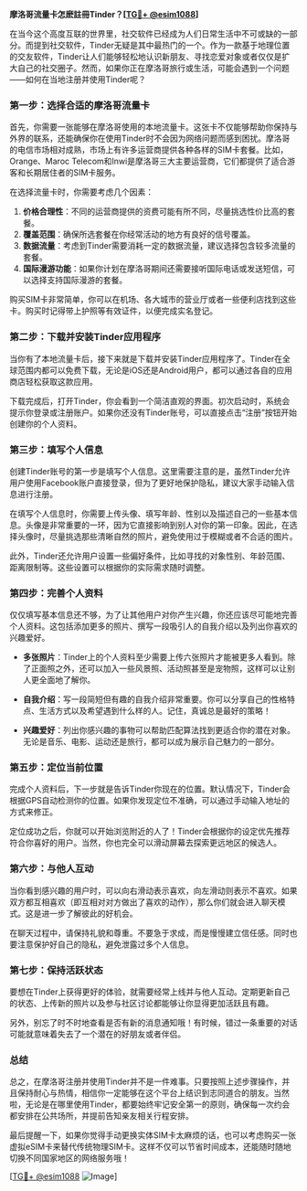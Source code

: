 **摩洛哥流量卡怎麽註冊Tinder？[[TG💪+ @esim1088](https://t.me/s/esim1088)]**

在当今这个高度互联的世界里，社交软件已经成为人们日常生活中不可或缺的一部分。而提到社交软件，Tinder无疑是其中最热门的一个。作为一款基于地理位置的交友软件，Tinder让人们能够轻松地认识新朋友、寻找恋爱对象或者仅仅是扩大自己的社交圈子。然而，如果你正在摩洛哥旅行或生活，可能会遇到一个问题——如何在当地注册并使用Tinder呢？

### **第一步：选择合适的摩洛哥流量卡**

首先，你需要一张能够在摩洛哥使用的本地流量卡。这张卡不仅能够帮助你保持与外界的联系，还能确保你在使用Tinder时不会因为网络问题而感到困扰。摩洛哥的电信市场相对成熟，市场上有许多运营商提供各种各样的SIM卡套餐。比如，Orange、Maroc Telecom和Inwi是摩洛哥三大主要运营商，它们都提供了适合游客和长期居住者的SIM卡服务。

在选择流量卡时，你需要考虑几个因素：

1. **价格合理性**：不同的运营商提供的资费可能有所不同，尽量挑选性价比高的套餐。
2. **覆盖范围**：确保所选套餐在你经常活动的地方有良好的信号覆盖。
3. **数据流量**：考虑到Tinder需要消耗一定的数据流量，建议选择包含较多流量的套餐。
4. **国际漫游功能**：如果你计划在摩洛哥期间还需要接听国际电话或发送短信，可以选择支持国际漫游的套餐。

购买SIM卡非常简单，你可以在机场、各大城市的营业厅或者一些便利店找到这些卡。购买时记得带上护照等有效证件，以便完成实名登记。

### **第二步：下载并安装Tinder应用程序**

当你有了本地流量卡后，接下来就是下载并安装Tinder应用程序了。Tinder在全球范围内都可以免费下载，无论是iOS还是Android用户，都可以通过各自的应用商店轻松获取这款应用。

下载完成后，打开Tinder，你会看到一个简洁直观的界面。初次启动时，系统会提示你登录或注册账户。如果你还没有Tinder账号，可以直接点击“注册”按钮开始创建你的个人资料。

### **第三步：填写个人信息**

创建Tinder账号的第一步是填写个人信息。这里需要注意的是，虽然Tinder允许用户使用Facebook账户直接登录，但为了更好地保护隐私，建议大家手动输入信息进行注册。

在填写个人信息时，你需要上传头像、填写年龄、性别以及描述自己的一些基本信息。头像是非常重要的一环，因为它直接影响到别人对你的第一印象。因此，在选择头像时，尽量挑选那些清晰自然的照片，避免使用过于模糊或者不合适的图片。

此外，Tinder还允许用户设置一些偏好条件，比如寻找的对象性别、年龄范围、距离限制等。这些设置可以根据你的实际需求随时调整。

### **第四步：完善个人资料**

仅仅填写基本信息还不够，为了让其他用户对你产生兴趣，你还应该尽可能地完善个人资料。这包括添加更多的照片、撰写一段吸引人的自我介绍以及列出你喜欢的兴趣爱好。

- **多张照片**：Tinder上的个人资料至少需要上传六张照片才能被更多人看到。除了正面照之外，还可以加入一些风景照、活动照甚至是宠物照，这样可以让别人更全面地了解你。
  
- **自我介绍**：写一段简短但有趣的自我介绍非常重要。你可以分享自己的性格特点、生活方式以及希望遇到什么样的人。记住，真诚总是最好的策略！

- **兴趣爱好**：列出你感兴趣的事物可以帮助匹配算法找到更适合你的潜在对象。无论是音乐、电影、运动还是旅行，都可以成为展示自己魅力的一部分。

### **第五步：定位当前位置**

完成个人资料后，下一步就是告诉Tinder你现在的位置。默认情况下，Tinder会根据GPS自动检测你的位置。如果你发现定位不准确，可以通过手动输入地址的方式来修正。

定位成功之后，你就可以开始浏览附近的人了！Tinder会根据你的设定优先推荐符合你喜好的用户。当然，你也完全可以滑动屏幕去探索更远地区的候选人。

### **第六步：与他人互动**

当你看到感兴趣的用户时，可以向右滑动表示喜欢，向左滑动则表示不喜欢。如果双方都互相喜欢（即互相对对方做出了喜欢的动作），那么你们就会进入聊天模式。这是进一步了解彼此的好机会。

在聊天过程中，请保持礼貌和尊重。不要急于求成，而是慢慢建立信任感。同时也要注意保护好自己的隐私，避免泄露过多个人信息。

### **第七步：保持活跃状态**

要想在Tinder上获得更好的体验，就需要经常上线并与他人互动。定期更新自己的状态、上传新的照片以及参与社区讨论都能够让你显得更加活跃且有趣。

另外，别忘了时不时地查看是否有新的消息通知哦！有时候，错过一条重要的对话可能就意味着失去了一个潜在的好朋友或者伴侣。

### **总结**

总之，在摩洛哥注册并使用Tinder并不是一件难事。只要按照上述步骤操作，并且保持耐心与热情，相信你一定能够在这个平台上结识到志同道合的朋友。当然啦，无论是在哪里使用Tinder，都要始终牢记安全第一的原则，确保每一次约会都安排在公共场所，并提前告知亲友相关行程安排。

最后提醒一下，如果你觉得手动更换实体SIM卡太麻烦的话，也可以考虑购买一张虚拟eSIM卡来替代传统物理SIM卡。这样不仅可以节省时间成本，还能随时随地切换不同国家地区的网络服务哦！

[[TG💪+ @esim1088](https://t.me/s/esim1088) ![Image](https://i.postimg.cc/4NQfJmqS/Snipaste-2025-05-13-00-14-12.png)]